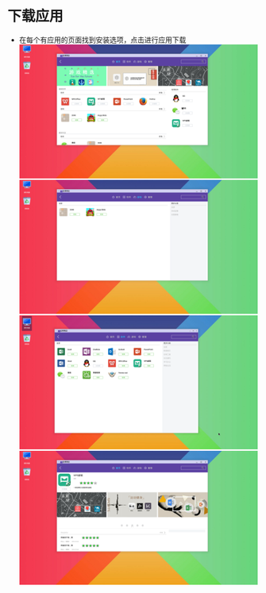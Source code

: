 # 下载应用
- 在每个有应用的页面找到安装选项，点击进行应用下载
![](../pic/soft/home.png)
![](../pic/soft/game.png)
![](../pic/soft/software.png)
![](../pic/soft/detail.png)
